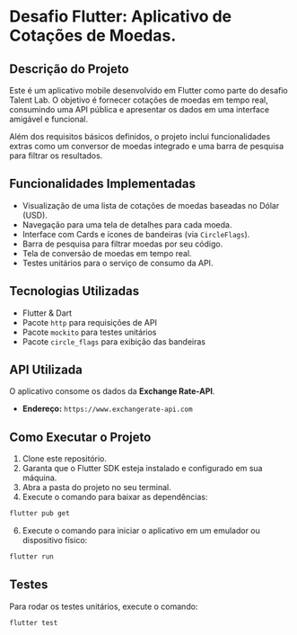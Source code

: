 # Desafio Flutter: Aplicativo de Cotações de Moedas.

## Descrição do Projeto 

Este é um aplicativo mobile desenvolvido em Flutter como parte do desafio Talent Lab. O objetivo é fornecer cotações de moedas em tempo real, consumindo uma API pública e apresentar os dados em uma interface amigável e funcional.

Além dos requisitos básicos definidos, o projeto inclui funcionalidades extras como um conversor de moedas integrado e uma barra de pesquisa para filtrar os resultados.

## Funcionalidades Implementadas 
* Visualização de uma lista de cotações de moedas baseadas no Dólar (USD).
* Navegação para uma tela de detalhes para cada moeda.
* Interface com Cards e ícones de bandeiras (via `CircleFlags`).
* Barra de pesquisa para filtrar moedas por seu código.
* Tela de conversão de moedas em tempo real.
* Testes unitários para o serviço de consumo da API.

## Tecnologias Utilizadas
* Flutter & Dart
* Pacote `http` para requisições de API
* Pacote `mockito` para testes unitários
* Pacote `circle_flags` para exibição das bandeiras

## API Utilizada
O aplicativo consome os dados da **Exchange Rate-API**.
* **Endereço:** `https://www.exchangerate-api.com`

## Como Executar o Projeto

1.  Clone este repositório.
2.  Garanta que o Flutter SDK esteja instalado e configurado em sua máquina.
3.  Abra a pasta do projeto no seu terminal.
4.  Execute o comando para baixar as dependências:
   
```bash
flutter pub get
```

6.  Execute o comando para iniciar o aplicativo em um emulador ou dispositivo físico: 

```bash
flutter run
```

## Testes
Para rodar os testes unitários, execute o comando:

```bash
flutter test
```

